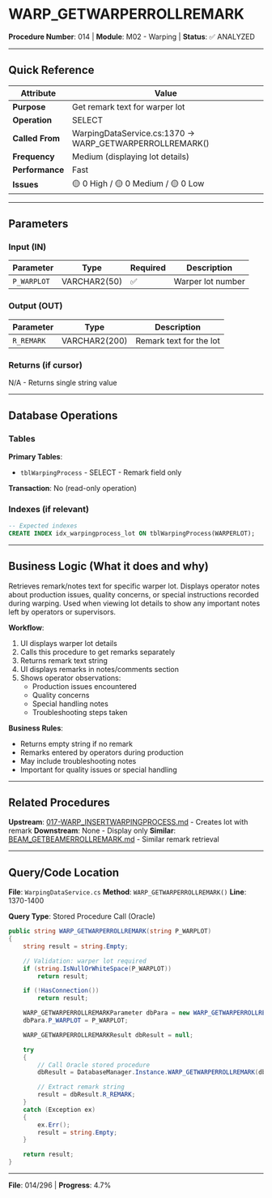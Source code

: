# WARP_GETWARPERROLLREMARK

**Procedure Number**: 014 | **Module**: M02 - Warping | **Status**: ✅ ANALYZED

---

## Quick Reference

| Attribute | Value |
|-----------|-------|
| **Purpose** | Get remark text for warper lot |
| **Operation** | SELECT |
| **Called From** | WarpingDataService.cs:1370 → WARP_GETWARPERROLLREMARK() |
| **Frequency** | Medium (displaying lot details) |
| **Performance** | Fast |
| **Issues** | 🟡 0 High / 🟡 0 Medium / 🟡 0 Low |

---

## Parameters

### Input (IN)

| Parameter | Type | Required | Description |
|-----------|------|----------|-------------|
| `P_WARPLOT` | VARCHAR2(50) | ✅ | Warper lot number |

### Output (OUT)

| Parameter | Type | Description |
|-----------|------|-------------|
| `R_REMARK` | VARCHAR2(200) | Remark text for the lot |

### Returns (if cursor)

N/A - Returns single string value

---

## Database Operations

### Tables

**Primary Tables**:
- `tblWarpingProcess` - SELECT - Remark field only

**Transaction**: No (read-only operation)

### Indexes (if relevant)

```sql
-- Expected indexes
CREATE INDEX idx_warpingprocess_lot ON tblWarpingProcess(WARPERLOT);
```

---

## Business Logic (What it does and why)

Retrieves remark/notes text for specific warper lot. Displays operator notes about production issues, quality concerns, or special instructions recorded during warping. Used when viewing lot details to show any important notes left by operators or supervisors.

**Workflow**:
1. UI displays warper lot details
2. Calls this procedure to get remarks separately
3. Returns remark text string
4. UI displays remarks in notes/comments section
5. Shows operator observations:
   - Production issues encountered
   - Quality concerns
   - Special handling notes
   - Troubleshooting steps taken

**Business Rules**:
- Returns empty string if no remark
- Remarks entered by operators during production
- May include troubleshooting notes
- Important for quality issues or special handling

---

## Related Procedures

**Upstream**: [017-WARP_INSERTWARPINGPROCESS.md](./017-WARP_INSERTWARPINGPROCESS.md) - Creates lot with remark
**Downstream**: None - Display only
**Similar**: [BEAM_GETBEAMERROLLREMARK.md](../03_Beaming/BEAM_GETBEAMERROLLREMARK.md) - Similar remark retrieval

---

## Query/Code Location

**File**: `WarpingDataService.cs`
**Method**: `WARP_GETWARPERROLLREMARK()`
**Line**: 1370-1400

**Query Type**: Stored Procedure Call (Oracle)

```csharp
public string WARP_GETWARPERROLLREMARK(string P_WARPLOT)
{
    string result = string.Empty;

    // Validation: warper lot required
    if (string.IsNullOrWhiteSpace(P_WARPLOT))
        return result;

    if (!HasConnection())
        return result;

    WARP_GETWARPERROLLREMARKParameter dbPara = new WARP_GETWARPERROLLREMARKParameter();
    dbPara.P_WARPLOT = P_WARPLOT;

    WARP_GETWARPERROLLREMARKResult dbResult = null;

    try
    {
        // Call Oracle stored procedure
        dbResult = DatabaseManager.Instance.WARP_GETWARPERROLLREMARK(dbPara);

        // Extract remark string
        result = dbResult.R_REMARK;
    }
    catch (Exception ex)
    {
        ex.Err();
        result = string.Empty;
    }

    return result;
}
```

---

**File**: 014/296 | **Progress**: 4.7%
